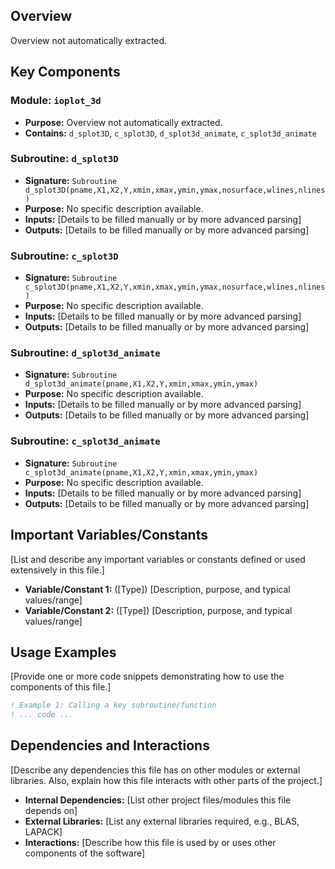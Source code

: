 ## Overview

Overview not automatically extracted.

## Key Components

### Module: `ioplot_3d`
- **Purpose:** Overview not automatically extracted.
- **Contains:** `d_splot3D`, `c_splot3D`, `d_splot3d_animate`, `c_splot3d_animate`

### Subroutine: `d_splot3D`
- **Signature:** `Subroutine d_splot3D(pname,X1,X2,Y,xmin,xmax,ymin,ymax,nosurface,wlines,nlines)`
- **Purpose:** No specific description available.
- **Inputs:** [Details to be filled manually or by more advanced parsing]
- **Outputs:** [Details to be filled manually or by more advanced parsing]

### Subroutine: `c_splot3D`
- **Signature:** `Subroutine c_splot3D(pname,X1,X2,Y,xmin,xmax,ymin,ymax,nosurface,wlines,nlines)`
- **Purpose:** No specific description available.
- **Inputs:** [Details to be filled manually or by more advanced parsing]
- **Outputs:** [Details to be filled manually or by more advanced parsing]

### Subroutine: `d_splot3d_animate`
- **Signature:** `Subroutine d_splot3d_animate(pname,X1,X2,Y,xmin,xmax,ymin,ymax)`
- **Purpose:** No specific description available.
- **Inputs:** [Details to be filled manually or by more advanced parsing]
- **Outputs:** [Details to be filled manually or by more advanced parsing]

### Subroutine: `c_splot3d_animate`
- **Signature:** `Subroutine c_splot3d_animate(pname,X1,X2,Y,xmin,xmax,ymin,ymax)`
- **Purpose:** No specific description available.
- **Inputs:** [Details to be filled manually or by more advanced parsing]
- **Outputs:** [Details to be filled manually or by more advanced parsing]

## Important Variables/Constants

[List and describe any important variables or constants defined or used extensively in this file.]

- **Variable/Constant 1:** ([Type]) [Description, purpose, and typical values/range]
- **Variable/Constant 2:** ([Type]) [Description, purpose, and typical values/range]

## Usage Examples

[Provide one or more code snippets demonstrating how to use the components of this file.]

```fortran
! Example 1: Calling a key subroutine/function
! ... code ...
```

## Dependencies and Interactions

[Describe any dependencies this file has on other modules or external libraries. Also, explain how this file interacts with other parts of the project.]

- **Internal Dependencies:** [List other project files/modules this file depends on]
- **External Libraries:** [List any external libraries required, e.g., BLAS, LAPACK]
- **Interactions:** [Describe how this file is used by or uses other components of the software]
